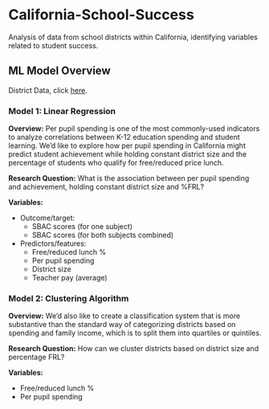 # California-School-Success
Analysis of data from school districts within California, identifying variables related to student success.

## ML Model Overview

District Data, click [here](https://docs.google.com/spreadsheets/d/1L-_kRhlbA8bhKE99NOrL8IEGfn16WN_a/edit#gid=1976575567).

### Model 1: Linear Regression

**Overview:**
Per pupil spending is one of the most commonly-used indicators to analyze correlations between K-12 education spending and student learning. We’d like to explore how per pupil spending in California might predict student achievement while holding constant district size and the percentage of students who qualify for free/reduced price lunch. 

**Research Question:**
What is the association between per pupil spending and achievement, holding constant district size and %FRL?

**Variables:**
- Outcome/target: 
  - SBAC scores (for one subject)
  - SBAC scores (for both subjects combined)
- Predictors/features: 
  - Free/reduced lunch %
  - Per pupil spending
  - District size
  - Teacher pay (average)

### Model 2: Clustering Algorithm

**Overview:** 
We’d also like to create a classification system that is more substantive than the standard way of categorizing districts based on spending and family income, which is to split them into quartiles or quintiles. 

**Research Question:**
How can we cluster districts based on district size and percentage FRL?

**Variables:**
- Free/reduced lunch %
- Per pupil spending
